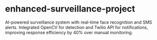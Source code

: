 # enhanced-surveillance-project
AI-powered surveillance system with real-time face recognition and SMS alerts. Integrated OpenCV for detection and Twilio API for notifications, improving response efficiency by 40% over manual monitoring.
